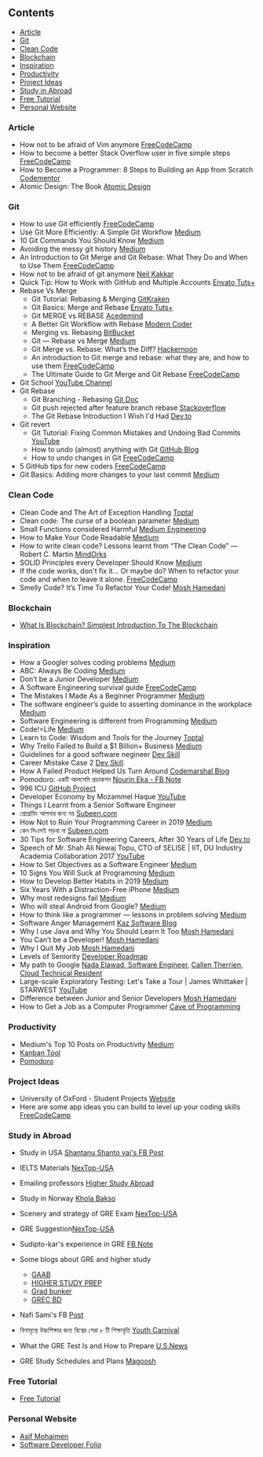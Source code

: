 ## Contents

* [Article](#article)
* [Git](#git)
* [Clean Code](#clean-code)
* [Blockchain](#blockchain)
* [Inspiration](#inspiration)
* [Productivity](#productivity)
* [Project Ideas](#project-ideas)
* [Study in Abroad](#study-in-abroad)
* [Free Tutorial](#free-tutorial)
* [Personal Website](#personal-website)

### Article

* How not to be afraid of Vim anymore [FreeCodeCamp](https://medium.com/free-code-camp/how-not-to-be-afraid-of-vim-anymore-ec0b7264b0ae)
* How to become a better Stack Overflow user in five simple steps [FreeCodeCamp](https://medium.com/free-code-camp/5-steps-to-become-a-better-stack-overflow-user-4ce85711c0f9)
* How to Become a Programmer: 8 Steps to Building an App from Scratch [Codementor](https://www.codementor.io/codementorteam/how-to-build-app-from-scratch-beginner-programmer-7z0atq56w)
* Atomic Design: The Book [Atomic Design](http://atomicdesign.bradfrost.com/table-of-contents/)

### Git

* How to use Git efficiently [FreeCodeCamp](https://www.freecodecamp.org/news/how-to-use-git-efficiently-54320a236369/)
* Use Git More Efficiently: A Simple Git Workflow [Medium](https://medium.com/@negarjf/use-git-more-efficiently-a-simple-git-workflow-c4e650289ec8)
* 10 Git Commands You Should Know [Medium](https://towardsdatascience.com/10-git-commands-you-should-know-df54bea1595c)
* Avoiding the messy git history [Medium](https://medium.com/prototyped/avoiding-the-messy-git-history-508c9066e63b)
* An Introduction to Git Merge and Git Rebase: What They Do and When to Use Them [FreeCodeCamp](https://medium.com/free-code-camp/an-introduction-to-git-merge-and-rebase-what-they-are-and-how-to-use-them-131b863785f)
* How not to be afraid of git anymore [Neil Kakkar](https://neilkakkar.com/How-not-to-be-afraid-of-GIT-anymore.html)
* Quick Tip: How to Work with GitHub and Multiple Accounts [Envato Tuts+](https://code.tutsplus.com/tutorials/quick-tip-how-to-work-with-github-and-multiple-accounts--net-22574)
* Rebase Vs Merge
  * Git Tutorial: Rebasing & Merging [GitKraken](https://www.youtube.com/watch?v=a_msiOrYLgM)
  * Git Basics: Merge and Rebase [Envato Tuts+](https://www.youtube.com/watch?v=dO9BtPDIHJ8)
  * Git MERGE vs REBASE [Acedemind](https://www.youtube.com/watch?v=CRlGDDprdOQ)
  * A Better Git Workflow with Rebase [Modern Coder](https://www.youtube.com/watch?v=f1wnYdLEpgI)
  * Merging vs. Rebasing [BitBucket](https://www.atlassian.com/git/tutorials/merging-vs-rebasing)
  * Git — Rebase vs Merge [Medium](https://medium.com/datadriveninvestor/git-rebase-vs-merge-cc5199edd77c)
  * Git Merge vs. Rebase: What’s the Diff? [Hackernoon](https://hackernoon.com/git-merge-vs-rebase-whats-the-diff-76413c117333)
  * An introduction to Git merge and rebase: what they are, and how to use them [FreeCodeCamp](https://www.freecodecamp.org/news/an-introduction-to-git-merge-and-rebase-what-they-are-and-how-to-use-them-131b863785f/)
  * The Ultimate Guide to Git Merge and Git Rebase [FreeCodeCamp](https://www.freecodecamp.org/news/the-ultimate-guide-to-git-merge-and-git-rebase/)
* Git School [YouTube Channel](https://www.youtube.com/channel/UCshmCws1MijkZLMkPmOmzbQ)
* Git Rebase
  * Git Branching - Rebasing [Git Doc](https://git-scm.com/book/en/v2/Git-Branching-Rebasing)
  * Git push rejected after feature branch rebase [Stackoverflow](https://stackoverflow.com/questions/8939977/git-push-rejected-after-feature-branch-rebase)
  * The Git Rebase Introduction I Wish I'd Had [Dev.to](https://dev.to/maxwell_dev/the-git-rebase-introduction-i-wish-id-had)
* Git revert
  * Git Tutorial: Fixing Common Mistakes and Undoing Bad Commits [YouTube](https://www.youtube.com/watch?v=FdZecVxzJbk)
  * How to undo (almost) anything with Git [GitHub Blog](https://github.blog/2015-06-08-how-to-undo-almost-anything-with-git/)
  * How to undo changes in Git [FreeCodeCamp](https://www.freecodecamp.org/news/how-to-undo-changes-in-git-e1da7930afdb/)
* 5 GitHub tips for new coders [FreeCodeCamp](https://www.freecodecamp.org/news/5-github-tips-for-new-coders-2f312689ffd5/)
* Git Basics: Adding more changes to your last commit [Medium](https://medium.com/@igor_marques/git-basics-adding-more-changes-to-your-last-commit-1629344cb9a8)

### Clean Code

* Clean Code and The Art of Exception Handling [Toptal](https://www.toptal.com/abap/clean-code-and-the-art-of-exception-handling)
* Clean code: The curse of a boolean parameter [Medium](https://medium.com/@amlcurran/clean-code-the-curse-of-a-boolean-parameter-c237a830b7a3)
* Small Functions considered Harmful [Medium Engineering](https://medium.com/@copyconstruct/small-functions-considered-harmful-91035d316c29)
* How to Make Your Code Readable [Medium](https://medium.com/s/story/the-importance-of-readable-code-165895e939c7)
* How to write clean code? Lessons learnt from “The Clean Code” — Robert C. Martin [MindOrks](https://medium.com/mindorks/how-to-write-clean-code-lessons-learnt-from-the-clean-code-robert-c-martin-9ffc7aef870c)
* SOLID Principles every Developer Should Know [Medium](https://blog.bitsrc.io/solid-principles-every-developer-should-know-b3bfa96bb688)
* If the code works, don't fix it... Or maybe do? When to refactor your code and when to leave it alone. [FreeCodeCamp](https://www.freecodecamp.org/news/advice-to-programmers-if-it-works-dont-fix-it-or/)
* Smelly Code? It’s Time To Refactor Your Code! [Mosh Hamedani](https://programmingwithmosh.com/general/smelly-code-its-time-to-refactor-your-code/)

### Blockchain
* [What Is Blockchain? Simplest Introduction To The Blockchain](https://medium.com/mindorks/what-is-blockchain-simplest-introduction-to-the-blockchain-764a468e1575)

### Inspiration

* How a Googler solves coding problems [Medium](https://blog.usejournal.com/how-a-googler-solves-coding-problems-ec5d59e73ec5)
* ABC: Always Be Coding [Medium](https://medium.com/always-be-coding/abc-always-be-coding-d5f8051afce2)
* Don’t be a Junior Developer [Medium](https://medium.com/zerotomastery/dont-be-a-junior-developer-608c255b3056)
* A Software Engineering survival guide [FreeCodeCamp](https://medium.com/free-code-camp/a-software-engineering-survival-guide-fe3eafb47166)
* The Mistakes I Made As a Beginner Programmer [Medium](https://medium.com/edge-coders/the-mistakes-i-made-as-a-beginner-programmer-ac8b3e54c312)
* The software engineer’s guide to asserting dominance in the workplace [Medium](https://medium.com/feature-creep/the-software-engineer-s-guide-to-asserting-office-dominance-ddea7b598df7)
* Software Engineering is different from Programming [Medium](https://medium.com/edge-coders/software-engineering-is-different-from-programming-b108c135af26)
* Code!=Life [Medium](https://medium.com/@hitherejoe/code-life-d25d9178e4da)
* Learn to Code: Wisdom and Tools for the Journey [Toptal](https://www.toptal.com/freelance/learn-to-code-wisdom-and-tools)
* Why Trello Failed to Build a $1 Billion+ Business [Medium](https://blog.usejournal.com/why-trello-failed-to-build-a-1-billion-business-e1579511d5dc)
* Guidelines for a good software negineer [Dev Skill](https://www.facebook.com/groups/devskillbd/permalink/747338905660811/)
* Career Mistake Case 2 [Dev Skill](http://blog.devskill.com/career-mistake-case-2/?fbclid=IwAR1uEze4257zmZZx8PpPBG-Zq2qNCqNQZoSFnEVJ8AJUjCBaXUHJl0_o-Xw)
* How A Failed Product Helped Us Turn Around [Codemarshal Blog](https://www.codemarshal.com/blog/how-a-failed-product-helped-us-turn-around/)
* Pomodoro: একটি আলসেমি প্রডাকশন [Nourin Eka - FB  Note](https://tinyurl.com/y2xtlgan)
* 996 ICU [GitHub Project](https://github.com/996icu/996.ICU)
* Developer Economy by Mozammel Haque [YouTube](https://www.youtube.com/watch?v=0v2Z_ZT6Ues)
* Things I Learnt from a Senior Software Engineer [](https://neilkakkar.com/things-I-learnt-from-a-senior-dev.html)
* প্রোগ্রামিং আপনার জন্য নয় [Subeen.com](http://subeen.com/no-programming/)
* How Not to Ruin Your Programming Career in 2019 [Medium](https://blog.usejournal.com/how-not-to-ruin-your-programming-career-707ab5db01d0)
* কেন সিএসই পড়বা না [Subeen.com](http://subeen.com/dont-study-cse/)
* 30 Tips for Software Engineering Careers, After 30 Years of Life [Dev.to](https://dev.to/perigk/30-tips-for-software-engineering-careers-after-30-years-of-life-5ddf)
* Speech of Mr. Shah Ali Newaj Topu, CTO of SELISE | IIT, DU Industry Academia Collaboration 2017 [YouTube](https://youtu.be/CUcBGbmTvsM)
* How to Set Objectives as a Software Engineer [Medium](https://blog.bitsrc.io/how-to-set-objectives-as-a-software-engineer-95c58cfbaad2)
* 10 Signs You Will Suck at Programming [Medium](https://blog.usejournal.com/10-signs-you-will-suck-at-programming-5497a6a52c5c)
* How to Develop Better Habits in 2019 [Medium](https://medium.com/s/notes-on-changing-your-life/how-to-develop-better-habits-in-2019-143e1e21ecbc)
* Six Years With a Distraction-Free iPhone [Medium](https://medium.com/make-time/six-years-with-a-distraction-free-iphone-8cf5eb4f97e3)
* Why most redesigns fail [Medium](https://medium.com/free-code-camp/why-most-redesigns-fail-6ecaaf1b584e)
* Who will steal Android from Google? [Medium](https://medium.com/@steve.yegge/who-will-steal-android-from-google-af3622b6252e)
* How to think like a programmer — lessons in problem solving [Medium](https://medium.com/free-code-camp/how-to-think-like-a-programmer-lessons-in-problem-solving-d1d8bf1de7d2)
* Software Anger Management [Kaz Software Blog](https://mailchi.mp/a562933c20d8/anger-management-in-software-projects)
* Why I use Java and Why You Should Learn It Too [Mosh Hamedani](https://programmingwithmosh.com/java/why-i-use-java-and-why-you-should-learn-it-too/)
* You Can’t be a Developer! [Mosh Hamedani](https://programmingwithmosh.com/general/you-cant-be-a-developer/)
* Why I Quit My Job [Mosh Hamedani](https://programmingwithmosh.com/general/why-i-quit-my-job/)
* Levels of Seniority [Developer Roadmap](https://roadmap.sh/guides/levels-of-seniority)
* My path to Google [Nada Elawad, Software Engineer](https://students.googleblog.com/2020/01/my-path-to-google-nada-elawad-software.html), [Callen Therrien, Cloud Technical Resident](https://students.googleblog.com/2019/11/welcome-to-40th-installment-of-our-blog.html)
* Large-scale Exploratory Testing: Let's Take a Tour | James Whittaker | STARWEST [YouTube](https://youtu.be/fNkYz1hB7r0)
* Difference between Junior and Senior Developers [Mosh Hamedani](https://youtu.be/bevlMOzaFTc)
* How to Get a Job as a Computer Programmer [Cave of Programming](https://youtu.be/Ma0MMIM1kVw)

### Productivity

* Medium's Top 10 Posts on Productivity [Medium](https://medium.com/top-lists-for-entrepreneurs/medium-s-top-10-posts-of-all-time-about-productivity-f77a22cd25b2)
* [Kanban Tool](https://kanbantool.com/personal-kanban-board)
* [Pomodoro](https://francescocirillo.com/pages/pomodoro-technique)

### Project Ideas

* University of OxFord - Student Projects [Website](http://www.cs.ox.ac.uk/teaching/courses/projects/)
* Here are some app ideas you can build to level up your coding skills [FreeCodeCamp](https://www.freecodecamp.org/news/here-are-some-app-ideas-you-can-build-to-level-up-your-coding-skills-39618291f672/)

### Study in Abroad
* Study in USA [Shantanu Shanto vai's FB Post](https://www.facebook.com/groups/483500628365392/permalink/1908875862494521/)
* IELTS Materials [NexTop-USA](https://www.facebook.com/groups/nextop.usa/permalink/2516519158447247/)
* Emailing professors [Higher Study Abroad](https://www.facebook.com/groups/HigherStudyAbroad/permalink/2749824401745890/)
* Study in Norway [Khola Bakso](https://www.kholabakso.com/haatekhori/norway)
* Scenery and strategy of GRE Exam [NexTop-USA](https://www.facebook.com/groups/nextop.usa/permalink/2454272444671919/)
* GRE Suggestion[NexTop-USA](https://www.facebook.com/groups/nextop.usa/permalink/2457011744397989/)
* Sudipto-kar's experience in GRE [FB Note](https://www.facebook.com/notes/sudipta-kar/%E0%A6%86%E0%A6%AE%E0%A6%BE%E0%A6%B0-%E0%A6%9C%E0%A6%BF%E0%A6%86%E0%A6%B0%E0%A6%87-%E0%A6%85%E0%A6%AD%E0%A6%BF%E0%A6%9C%E0%A7%8D%E0%A6%9E%E0%A6%A4%E0%A6%BE/10152488357353393/)

* Some blogs about GRE and higher study
  * [GAAB](https://gaabbd.com/)
  * [HIGHER STUDY PREP](https://higherstudyprep.com/)
  * [Grad bunker](https://www.gradbunker.com/)
  * [GREC BD](http://hsa.grecbd.com/)
* Nafi Sami's FB [Post](https://www.facebook.com/notes/nafi-sami/dream-higher-studygre/896681200415658/)
* বিনামূল্যে উচ্চশিক্ষার জন্য বিশ্বের সেরা ৮ টি শিক্ষাবৃত্তি [Youth Carnival](http://youthcarnival.co/%e0%a6%ac%e0%a6%bf%e0%a6%a8%e0%a6%be%e0%a6%ae%e0%a7%82%e0%a6%b2%e0%a7%8d%e0%a6%af%e0%a7%87-%e0%a6%89%e0%a6%9a%e0%a7%8d%e0%a6%9a%e0%a6%b6%e0%a6%bf%e0%a6%95%e0%a7%8d%e0%a6%b7%e0%a6%be%e0%a6%b0-%e0%a6%9c/)
* What the GRE Test Is and How to Prepare [U.S.News](https://www.usnews.com/education/best-graduate-schools/articles/what-the-gre-test-is-and-how-to-prepare)
* GRE Study Schedules and Plans [Magoosh](https://gre.magoosh.com/study-plans?fbclid=IwAR2TEU6Q4OnyccCyOiSjtiqTltEvBb3KWQz63LJO76mVsiOIC5IPRfFMizo)

### Free Tutorial

* [Free Tutorial](https://freetutorials.se/)

### Personal Website
* [Asif Mohaimen](https://asifmohai.men/)
* [Software Developer Folio](https://github.com/saadpasta/developerFolio/)
